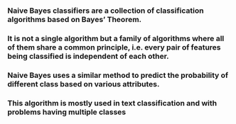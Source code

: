### Naive Bayes classifiers are a collection of classification algorithms based on Bayes’ Theorem. 
### It is not a single algorithm but a family of algorithms where all of them share a common principle, i.e. every pair of features being classified is independent of each other.
### Naive Bayes uses a similar method to predict the probability of different class based on various attributes. 
### This algorithm is mostly used in text classification and with problems having multiple classes
